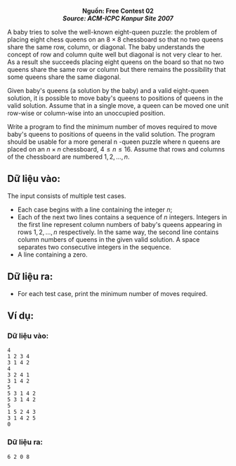 **<center>Nguồn:  Free Contest 02</center>**
***<center>Source: ACM-ICPC Kanpur Site 2007</center>***

A baby tries to solve the well-known eight-queen puzzle: the problem of placing eight chess queens on an $8×8$ chessboard so that no two queens share the same row, column, or diagonal. The baby understands the concept of row and column quite well but diagonal is not very clear to her. As a result she succeeds placing eight queens on the board so that no two queens share the same row or column but there remains the possibility that some
queens share the same diagonal.

Given baby's queens (a solution by the baby) and a valid eight-queen solution, it is possible to move baby's queens to positions of queens in the valid solution. Assume that in a single move, a queen can be moved one unit row-wise or column-wise into an unoccupied position.

Write a program to find the minimum number of moves required to move baby's queens to positions of queens in the valid solution. The program should be usable for a more general n -queen puzzle where n queens are placed on an $n×n$ chessboard, $4 ≤ n ≤ 16$. Assume that rows and columns of the chessboard are numbered $1, 2,..., n$.

## Dữ liệu vào:
The input consists of multiple test cases.
- Each case begins with a line containing the integer $n$;
- Each of the next two lines contains a sequence of $n$ integers. Integers in the first line represent column numbers of baby's queens appearing in rows $1, 2,..., n$ respectively. In the same way, the second line contains column numbers of queens in the given valid solution. A space separates two consecutive integers in the sequence.
- A line containing a zero.

## Dữ liệu ra:
- For each test case, print the minimum number of moves required.

## Ví dụ:
### Dữ liệu vào:
```
4
1 2 3 4
3 1 4 2
4
3 2 4 1
3 1 4 2
5
5 3 1 4 2
5 3 1 4 2
5
1 5 2 4 3
3 1 4 2 5
0
```

### Dữ liệu ra:
```
6 2 0 8
```